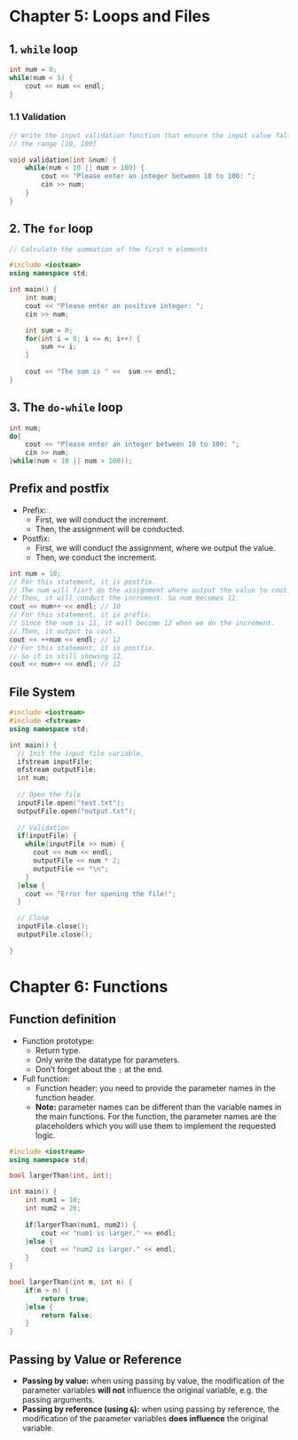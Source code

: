 # Chapter 5: Loops and Files

## 1. `while` loop

```cpp
int num = 0;
while(num < 5) {
	cout << num << endl;
}
```

### 1.1 Validation

```cpp
// Write the input validation function that ensure the input value falls into
// the range [10, 100]

void validation(int &num) {
	while(num < 10 || num > 100) {
		cout << "Please enter an integer between 10 to 100: ";
		cin >> num;
	}
}
```

## 2. The `for` loop

```cpp
// Calculate the summation of the first n elements

#include <iosteam>
using namespace std;

int main() {
	int num;
	cout << "Please enter an positive integer: ";
	cin >> num;

	int sum = 0;
	for(int i = 0; i <= n; i++) {
		sum += i;
	}
	
	cout << "The sum is " <<  sum << endl;
}
```

## 3. The `do-while` loop

```cpp
int num;
do{
	cout << "Please enter an integer between 10 to 100: ";
	cin >> num;
}while(num < 10 || num > 100));
```

## Prefix and postfix

- Prefix:
    - First, we will conduct the increment.
    - Then, the assignment will be conducted.
- Postfix:
    - First, we will conduct the assignment, where we output the value.
    - Then, we conduct the increment.

```cpp
int num = 10;
// For this statement, it is postfix. 
// The num will fisrt do the assignment where output the value to cout.
// Then, it will conduct the increment. So num becomes 11.
cout << num++ << endl; // 10
// For this statement, it is prefix.
// Since the num is 11, it will become 12 when we do the increment.
// Then, it output to cout. 
cout << ++num << endl; // 12
// For this statement, it is postfix.
// So it is still showing 12.
cout << num++ << endl; // 12
```

## File System

```cpp
#include <iostream>
#include <fstream>
using namespace std;

int main() {
  // Init the input file variable.
  ifstream inputFile;
  ofstream outputFile;
  int num;
  
  // Open the file
  inputFile.open("test.txt");
  outputFile.open("output.txt");
  
  // Validation
  if(inputFile) {
    while(inputFile >> num) {
      cout << num << endl;
      outputFile << num * 2;
      outputFile << "\n";
    }
  }else {
    cout << "Error for opening the file!";
  }

  // Close
  inputFile.close();
  outputFile.close();
  
}
```

# Chapter 6: Functions

## Function definition

- Function prototype:
    - Return type.
    - Only write the datatype for parameters.
    - Don’t forget about the `;` at the end.
- Full function:
    - Function header: you need to provide the parameter names in the function header.
    - **Note:** parameter names can be different than the variable names in the main functions. For the function, the parameter names are the placeholders which you will use them to implement the requested logic.

```cpp
#include <iostream>
using namespace std;

bool largerThan(int, int);

int main() {
	int num1 = 10;
	int num2 = 20;
	
	if(largerThan(num1, num2)) {
		cout << "num1 is larger." << endl;
	}else {
		cout << "num2 is larger." << endl;
	}
}

bool largerThan(int m, int n) {
	if(m > n) {
		return true;
	}else {
		return false;
	}
}
```

## Passing by Value or Reference

- **Passing by value:** when using passing by value, the modification of the parameter variables **will not** influence the original variable, e.g. the passing arguments.
- **Passing by reference (using `&`):** when using passing by reference, the modification of the parameter variables **does influence** the original variable.